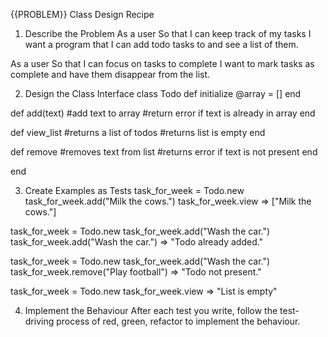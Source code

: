 {{PROBLEM}} Class Design Recipe
1. Describe the Problem
As a user So that I can keep track of my tasks I want a program that I can add todo tasks to and see a list of them.

As a user So that I can focus on tasks to complete I want to mark tasks as complete and have them disappear from the list.

2. Design the Class Interface
class Todo def initialize @array = [] end

def add(text) #add text to array #return error if text is already in array end

def view_list #returns a list of todos #returns list is empty end

def remove #removes text from list #returns error if text is not present end

end

3. Create Examples as Tests
task_for_week = Todo.new task_for_week.add("Milk the cows.") task_for_week.view => ["Milk the cows."]

task_for_week = Todo.new task_for_week.add("Wash the car.") task_for_week.add("Wash the car.") => "Todo already added."

task_for_week = Todo.new task_for_week.add("Wash the car.") task_for_week.remove("Play football") => "Todo not present."

task_for_week = Todo.new task_for_week.view => "List is empty"

4. Implement the Behaviour
After each test you write, follow the test-driving process of red, green, refactor to implement the behaviour.